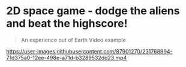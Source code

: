 # 2D space game - dodge the aliens and beat the highscore!
> An experience out of Earth
> Video example 


https://user-images.githubusercontent.com/87901270/231768994-71d375a0-12ee-498e-a71d-b3289532dd23.mp4

